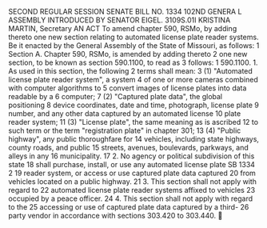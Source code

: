 SECOND REGULAR SESSION
SENATE BILL NO. 1334
102ND GENERA L ASSEMBLY
INTRODUCED BY SENATOR EIGEL.
3109S.01I KRISTINA MARTIN, Secretary
AN ACT
To amend chapter 590, RSMo, by adding thereto one new section relating to automated license
plate reader systems.
Be it enacted by the General Assembly of the State of Missouri, as follows:
1 Section A. Chapter 590, RSMo, is amended by adding thereto
2 one new section, to be known as section 590.1100, to read as
3 follows:
1 590.1100. 1. As used in this section, the following
2 terms shall mean:
3 (1) "Automated license plate reader system", a system
4 of one or more cameras combined with computer algorithms to
5 convert images of license plates into data readable by a
6 computer;
7 (2) "Captured plate data", the global positioning
8 device coordinates, date and time, photograph, license plate
9 number, and any other data captured by an automated license
10 plate reader system;
11 (3) "License plate", the same meaning as is ascribed
12 to such term or the term "registration plate" in chapter 301;
13 (4) "Public highway", any public thoroughfare for
14 vehicles, including state highways, county roads, and public
15 streets, avenues, boulevards, parkways, and alleys in any
16 municipality.
17 2. No agency or political subdivision of this state
18 shall purchase, install, or use any automated license plate
SB 1334 2
19 reader system, or access or use captured plate data captured
20 from vehicles located on a public highway.
21 3. This section shall not apply with regard to
22 automated license plate reader systems affixed to vehicles
23 occupied by a peace officer.
24 4. This section shall not apply with regard to the
25 accessing or use of captured plate data captured by a third-
26 party vendor in accordance with sections 303.420 to 303.440.
